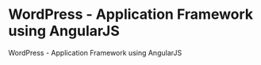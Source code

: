 # WordPress - Application Framework using AngularJS

WordPress - Application Framework using AngularJS
